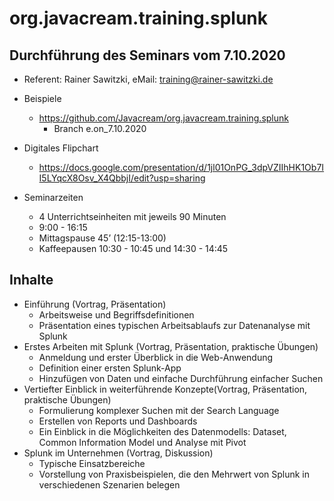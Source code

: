 # org.javacream.training.splunk

## Durchführung des Seminars vom 7.10.2020

* Referent: Rainer Sawitzki, eMail: training@rainer-sawitzki.de

* Beispiele
  * https://github.com/Javacream/org.javacream.training.splunk
    *  Branch e.on_7.10.2020
    
* Digitales Flipchart
  * https://docs.google.com/presentation/d/1jl01OnPG_3dpVZIIhHK1Ob7II5LYqcX8Osv_X4QbbjI/edit?usp=sharing

* Seminarzeiten
  * 4 Unterrichtseinheiten mit jeweils 90 Minuten
  * 9:00 - 16:15
  * Mittagspause 45’ (12:15-13:00)
  * Kaffeepausen 10:30 - 10:45 und 14:30 - 14:45
  
## Inhalte
* Einführung (Vortrag, Präsentation)
  * Arbeitsweise und Begriffsdefinitionen
  * Präsentation eines typischen Arbeitsablaufs zur Datenanalyse mit Splunk
* Erstes Arbeiten mit Splunk (Vortrag, Präsentation, praktische Übungen)
  * Anmeldung und erster Überblick in die Web-Anwendung
  * Definition einer ersten Splunk-App
  * Hinzufügen von Daten und einfache Durchführung einfacher Suchen
* Vertiefter Einblick in weiterführende Konzepte(Vortrag, Präsentation, praktische Übungen)
  * Formulierung komplexer Suchen mit der Search Language
  * Erstellen von Reports und Dashboards
  * Ein Einblick in die Möglichkeiten des Datenmodells: Dataset, Common Information Model und Analyse mit Pivot
* Splunk im Unternehmen (Vortrag, Diskussion)
  * Typische Einsatzbereiche
  * Vorstellung von Praxisbeispielen, die den Mehrwert von Splunk in verschiedenen Szenarien belegen

   
